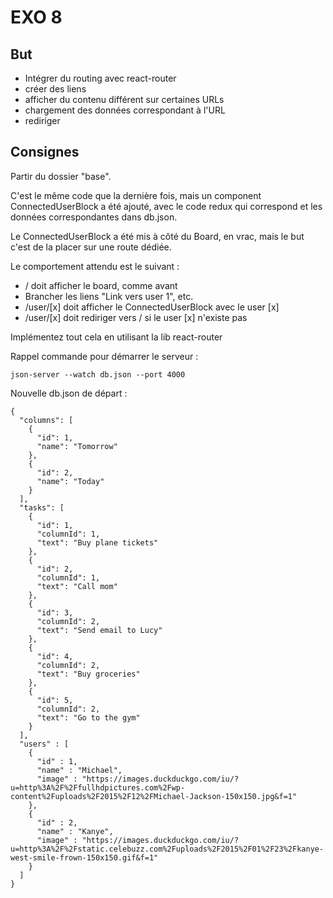 EXO 8
=====

But
-----

- Intégrer du routing avec react-router
- créer des liens
- afficher du contenu différent sur certaines URLs
- chargement des données correspondant à l'URL
- rediriger

Consignes
------ 

Partir du dossier "base".

C'est le même code que la dernière fois, mais un component ConnectedUserBlock a été ajouté, avec le code redux qui correspond et les données correspondantes dans db.json.

Le ConnectedUserBlock a été mis à côté du Board, en vrac, mais le but c'est de la placer sur une route dédiée.

Le comportement attendu est le suivant :


- / doit afficher le board, comme avant
- Brancher les liens "Link vers user 1", etc.
- /user/[x] doit afficher le ConnectedUserBlock avec le user [x]
- /user/[x] doit rediriger vers / si le user [x] n'existe pas

Implémentez tout cela en utilisant la lib react-router


Rappel commande pour démarrer le serveur :

    json-server --watch db.json --port 4000


Nouvelle db.json de départ :

    {
      "columns": [
        {
          "id": 1,
          "name": "Tomorrow"
        },
        {
          "id": 2,
          "name": "Today"
        }
      ],
      "tasks": [
        {
          "id": 1,
          "columnId": 1,
          "text": "Buy plane tickets"
        },
        {
          "id": 2,
          "columnId": 1,
          "text": "Call mom"
        },
        {
          "id": 3,
          "columnId": 2,
          "text": "Send email to Lucy"
        },
        {
          "id": 4,
          "columnId": 2,
          "text": "Buy groceries"
        },
        {
          "id": 5,
          "columnId": 2,
          "text": "Go to the gym"
        }
      ],
      "users" : [
        {
          "id" : 1,
          "name" : "Michael",
          "image" : "https://images.duckduckgo.com/iu/?u=http%3A%2F%2Ffullhdpictures.com%2Fwp-content%2Fuploads%2F2015%2F12%2FMichael-Jackson-150x150.jpg&f=1"
        },
        {
          "id" : 2,
          "name" : "Kanye",
          "image" : "https://images.duckduckgo.com/iu/?u=http%3A%2F%2Fstatic.celebuzz.com%2Fuploads%2F2015%2F01%2F23%2Fkanye-west-smile-frown-150x150.gif&f=1"
        }
      ]
    }


